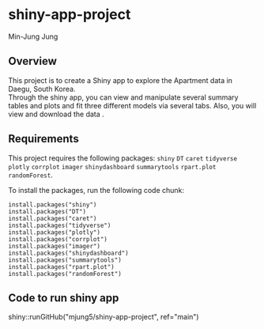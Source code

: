 # shiny-app-project
Min-Jung Jung

## Overview
This project is to create a Shiny app to explore the Apartment data in Daegu, South Korea.  
Through the shiny app, you can view and manipulate several summary tables and plots and fit three different models via several tabs. Also, you will view and download the data . 

## Requirements
This project requires the following packages:
`shiny`
`DT`
`caret`
`tidyverse`
`plotly`
`corrplot`
`imager`
`shinydashboard`
`summarytools`
`rpart.plot`
`randomForest`.

To install the packages, run the following code chunk:

```
install.packages("shiny")
install.packages("DT")
install.packages("caret")
install.packages("tidyverse")
install.packages("plotly")
install.packages("corrplot")
install.packages("imager")
install.packages("shinydashboard")
install.packages("summarytools")
install.packages("rpart.plot")
install.packages("randomForest")
```

## Code to run shiny app

shiny::runGitHub("mjung5/shiny-app-project", ref="main")